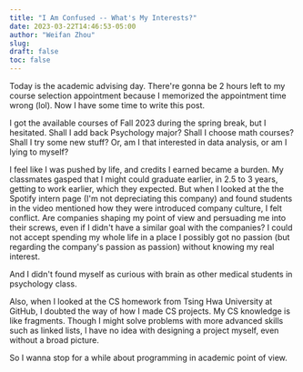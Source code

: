 ```yaml
---
title: "I Am Confused -- What's My Interests?"
date: 2023-03-22T14:46:53-05:00
author: "Weifan Zhou"
slug:
draft: false
toc: false
---
```

<p>Today is the academic advising day. There're gonna be 2 hours left to my course selection appointment because I memorized the appointment time wrong (lol). Now I have some time to write this post.</p>
<p>I got the available courses of Fall 2023 during the spring break, but I hesitated. Shall I add back Psychology major? Shall I choose math courses? Shall I try some new stuff? Or, am I that interested in data analysis, or am I lying to myself?</p>
<p>I feel like I was pushed by life, and credits I earned became a burden. My classmates gasped that I might could graduate earlier, in 2.5 to 3 years, getting to work earlier, which they expected. But when I looked at the the Spotify intern page (I'm not depreciating this company) and found students in the video mentioned how they were introduced company culture, I felt conflict. Are companies shaping my point of view and persuading me into their screws, even if I didn't have a similar goal with the companies? I could not accept spending my whole life in a place I possibly got no passion (but regarding the company's passion as passion) without knowing my real interest.</p>
<p>And I didn't found myself as curious with brain as other medical students in psychology class.</p>
<p>Also, when I looked at the CS homework from Tsing Hwa University at GitHub, I doubted the way of how I made CS projects. My CS knowledge is like fragments. Though I might solve problems with more advanced skills such as linked lists, I have no idea with designing a project myself, even without a broad picture.
<p>So I wanna stop for a while about programming in academic point of view.</p>